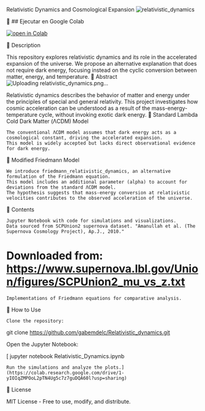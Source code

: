 Relativistic Dynamics and Cosmological Expansion
![relativistic_dynamics](https://github.com/user-attachments/assets/ae050032-f25f-45aa-acc9-33dd58bf95ee)

📌 ## Ejecutar en Google Colab

[![open in Colab](https://colab.research.google.com/assets/colab-badge.svg)](https://colab.research.google.com/github/gabemdelc/Relativistic_dynamics/blob/main/code/relative%20dynamic.ipynb)



📌 Description

This repository explores relativistic dynamics and its role in the accelerated expansion of the universe. We propose an alternative explanation that does not require dark energy, focusing instead on the cyclic conversion between matter, energy, and temperature.
🔬 Abstract
![Uploading relativistic_dynamics.png…]()

Relativistic dynamics describes the behavior of matter and energy under the principles of special and general relativity.
This project investigates how cosmic acceleration can be understood as a result of the mass-energy-temperature cycle, without invoking exotic dark energy.
🔹 Standard Lambda Cold Dark Matter (ΛCDM) Model

    The conventional ΛCDM model assumes that dark energy acts as a cosmological constant, driving the accelerated expansion.
    This model is widely accepted but lacks direct observational evidence for dark energy.

🔹 Modified Friedmann Model

    We introduce friedmann_relativistic_dynamics, an alternative formulation of the Friedmann equation.
    This model includes an additional parameter (alpha) to account for deviations from the standard ΛCDM model.
    The hypothesis suggests that mass-energy conversion at relativistic velocities contributes to the observed acceleration of the universe.

📂 Contents

    Jupyter Notebook with code for simulations and visualizations.
    Data sourced from SCPUnion2 supernova dataset. "Amanullah et al. (The Supernova Cosmology Project), Ap.J., 2010."
  # Downloaded from: https://www.supernova.lbl.gov/Union/figures/SCPUnion2_mu_vs_z.txt
    Implementations of Friedmann equations for comparative analysis.

📌 How to Use

    Clone the repository:

git clone https://github.com/gabemdelc/Relativistic_dynamics.git

Open the Jupyter Notebook:

[    jupyter notebook Relativistic_Dynamics.ipynb

    Run the simulations and analyze the plots.](https://colab.research.google.com/drive/1-yIOIqZMPOoL2pTN4Ug5c7z7guDQA60l?usp=sharing)

📜 License

MIT License - Free to use, modify, and distribute.
